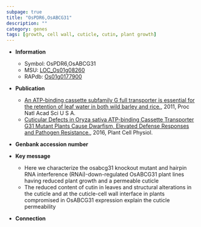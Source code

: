 ```yaml
---
subpage: true
title: "OsPDR6,OsABCG31"
description: ""
category: genes
tags: [growth, cell wall, cuticle, cutin, plant growth]
---
```


* **Information**  
    + Symbol: OsPDR6,OsABCG31  
    + MSU: [LOC_Os01g08260](http://rice.plantbiology.msu.edu/cgi-bin/ORF_infopage.cgi?orf=LOC_Os01g08260)  
    + RAPdb: [Os01g0177900](http://rapdb.dna.affrc.go.jp/viewer/gbrowse_details/irgsp1?name=Os01g0177900)  

* **Publication**  
    + [An ATP-binding cassette subfamily G full transporter is essential for the retention of leaf water in both wild barley and rice.](http://www.ncbi.nlm.nih.gov/pubmed?term=An+ATP-binding+cassette+subfamily+G+full+transporter+is+essential+for+the+retention+of+leaf+water+in+both+wild+barley+and+rice.%5BTitle%5D), 2011, Proc Natl Acad Sci U S A.
    + [Cuticular Defects in Oryza sativa ATP-binding Cassette Transporter G31 Mutant Plants Cause Dwarfism, Elevated Defense Responses and Pathogen Resistance.](http://www.ncbi.nlm.nih.gov/pubmed?term=Cuticular+Defects+in+Oryza+sativa+ATP-binding+Cassette+Transporter+G31+Mutant+Plants+Cause+Dwarfism,+Elevated+Defense+Responses+and+Pathogen+Resistance.%5BTitle%5D), 2016, Plant Cell Physiol.

* **Genbank accession number**  

* **Key message**  
    + Here we characterize the osabcg31 knockout mutant and hairpin RNA interference (RNAi)-down-regulated OsABCG31 plant lines having reduced plant growth and a permeable cuticle
    + The reduced content of cutin in leaves and structural alterations in the cuticle and at the cuticle-cell wall interface in plants compromised in OsABCG31 expression explain the cuticle permeability

* **Connection**  



